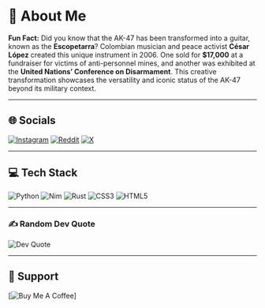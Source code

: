 # 💫 About Me
**Fun Fact:** Did you know that the AK-47 has been transformed into a guitar, known as the **Escopetarra**? Colombian musician and peace activist **César López** created this unique instrument in 2006. One sold for **$17,000** at a fundraiser for victims of anti-personnel mines, and another was exhibited at the **United Nations’ Conference on Disarmament**. This creative transformation showcases the versatility and iconic status of the AK-47 beyond its military context.

---

## 🌐 Socials
[![Instagram](https://img.shields.io/badge/Instagram-%23E4405F.svg?logo=Instagram&logoColor=white)](https://instagram.com/kiyo_venatrix) 
[![Reddit](https://img.shields.io/badge/Reddit-%23FF4500.svg?logo=Reddit&logoColor=white)](https://reddit.com/user/u/sleepy_gogaly) 
[![X](https://img.shields.io/badge/X-black.svg?logo=X&logoColor=white)](https://x.com/notgogaly)

---

## 💻 Tech Stack
![Python](https://img.shields.io/badge/python-3670A0?style=for-the-badge&logo=python&logoColor=ffdd54) 
![Nim](https://img.shields.io/badge/nim-%23FFE953.svg?style=for-the-badge&logo=nim&logoColor=white) 
![Rust](https://img.shields.io/badge/rust-%23000000.svg?style=for-the-badge&logo=rust&logoColor=white) 
![CSS3](https://img.shields.io/badge/css3-%231572B6.svg?style=for-the-badge&logo=css3&logoColor=white) 
![HTML5](https://img.shields.io/badge/html5-%23E34F26.svg?style=for-the-badge&logo=html5&logoColor=white)

---

### ✍️ Random Dev Quote
![Dev Quote](https://quotes-github-readme.vercel.app/api?type=horizontal&theme=gruvbox)

---

## 💖 Support
[![Buy Me A Coffee](buymeacoffee.com/kiyodum)]
